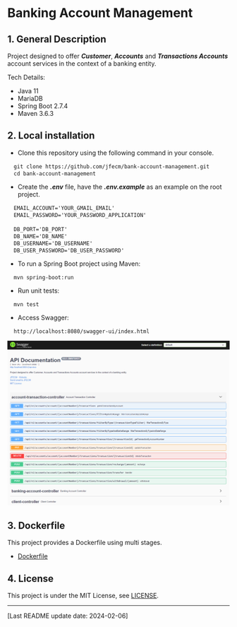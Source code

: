 # Banking Account Management

## 1. General Description

Project designed to offer **_Customer_**, **_Accounts_** and **_Transactions Accounts_** account services in the context
of a banking entity.

Tech Details:

* Java 11
* MariaDB
* Spring Boot 2.7.4
* Maven 3.6.3

## 2. Local installation

* Clone this repository using the following command in your console.

```
  git clone https://github.com/jfecm/bank-account-management.git
  cd bank-account-management
```

* Create the **_.env_** file, have the **_.env.example_** as an example on the root project.

```
  EMAIL_ACCOUNT='YOUR_GMAIL_EMAIL'
  EMAIL_PASSWORD='YOUR_PASSWORD_APPLICATION'
  
  DB_PORT='DB_PORT'
  DB_NAME='DB_NAME'
  DB_USERNAME='DB_USERNAME'
  DB_USER_PASSWORD='DB_USER_PASSWORD'
```

* To run a Spring Boot project using Maven:

```
  mvn spring-boot:run
```

* Run unit tests:

```
  mvn test
```

* Access Swagger:
```
  http://localhost:8080/swagger-ui/index.html
```
![](swagger.png)
  

## 3. Dockerfile

This project provides a Dockerfile using multi stages.

* [Dockerfile](environment/Dockerfile)

## 4. License

This project is under the MIT License, see [LICENSE](LICENSE.md).

---
[Last README update date: 2024-02-06]